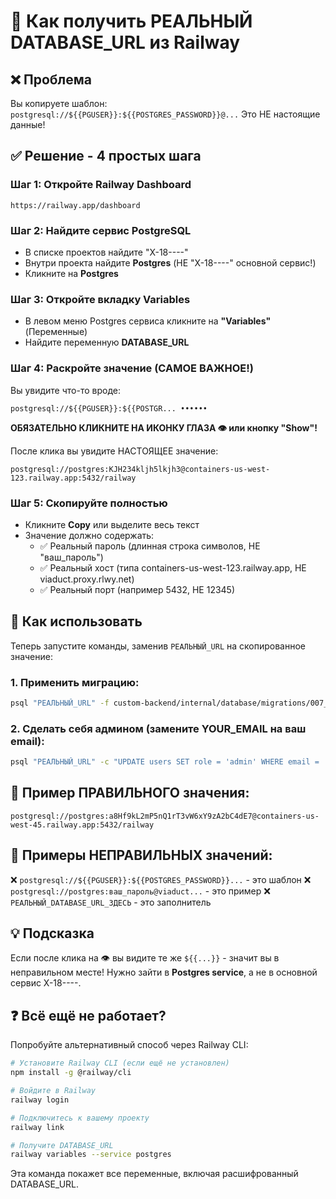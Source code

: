 # 🔑 Как получить РЕАЛЬНЫЙ DATABASE_URL из Railway

## ❌ Проблема
Вы копируете шаблон: `postgresql://${{PGUSER}}:${{POSTGRES_PASSWORD}}@...`
Это НЕ настоящие данные!

## ✅ Решение - 4 простых шага

### Шаг 1: Откройте Railway Dashboard
```
https://railway.app/dashboard
```

### Шаг 2: Найдите сервис PostgreSQL
- В списке проектов найдите "X-18----" 
- Внутри проекта найдите **Postgres** (НЕ "X-18----" основной сервис!)
- Кликните на **Postgres**

### Шаг 3: Откройте вкладку Variables
- В левом меню Postgres сервиса кликните на **"Variables"** (Переменные)
- Найдите переменную **DATABASE_URL**

### Шаг 4: Раскройте значение (САМОЕ ВАЖНОЕ!)
Вы увидите что-то вроде:
```
postgresql://${{PGUSER}}:${{POSTGR... ••••••
```

**ОБЯЗАТЕЛЬНО КЛИКНИТЕ НА ИКОНКУ ГЛАЗА 👁 или кнопку "Show"!**

После клика вы увидите НАСТОЯЩЕЕ значение:
```
postgresql://postgres:KJH234kljh5lkjh3@containers-us-west-123.railway.app:5432/railway
```

### Шаг 5: Скопируйте полностью
- Кликните **Copy** или выделите весь текст
- Значение должно содержать:
  - ✅ Реальный пароль (длинная строка символов, НЕ "ваш_пароль")
  - ✅ Реальный хост (типа containers-us-west-123.railway.app, НЕ viaduct.proxy.rlwy.net)
  - ✅ Реальный порт (например 5432, НЕ 12345)

## 📝 Как использовать

Теперь запустите команды, заменив `РЕАЛЬНЫЙ_URL` на скопированное значение:

### 1. Применить миграцию:
```bash
psql "РЕАЛЬНЫЙ_URL" -f custom-backend/internal/database/migrations/007_add_widgets_and_admin.sql
```

### 2. Сделать себя админом (замените YOUR_EMAIL на ваш email):
```bash
psql "РЕАЛЬНЫЙ_URL" -c "UPDATE users SET role = 'admin' WHERE email = 'YOUR_EMAIL';"
```

## 🎯 Пример ПРАВИЛЬНОГО значения:
```
postgresql://postgres:a8Hf9kL2mP5nQ1rT3vW6xY9zA2bC4dE7@containers-us-west-45.railway.app:5432/railway
```

## 🚫 Примеры НЕПРАВИЛЬНЫХ значений:
❌ `postgresql://${{PGUSER}}:${{POSTGRES_PASSWORD}}...` - это шаблон
❌ `postgresql://postgres:ваш_пароль@viaduct...` - это пример
❌ `РЕАЛЬНЫЙ_DATABASE_URL_ЗДЕСЬ` - это заполнитель

## 💡 Подсказка
Если после клика на 👁 вы видите те же `${{...}}` - значит вы в неправильном месте!
Нужно зайти в **Postgres service**, а не в основной сервис X-18----.

## ❓ Всё ещё не работает?

Попробуйте альтернативный способ через Railway CLI:

```bash
# Установите Railway CLI (если ещё не установлен)
npm install -g @railway/cli

# Войдите в Railway
railway login

# Подключитесь к вашему проекту
railway link

# Получите DATABASE_URL
railway variables --service postgres
```

Эта команда покажет все переменные, включая расшифрованный DATABASE_URL.

